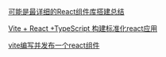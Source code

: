 [可能是最详细的React组件库搭建总结](https://juejin.cn/post/6844904160568016910)

[Vite + React +TypeScript 构建标准化react应用](https://blog.csdn.net/weixin_44777255/article/details/120276441)


[vite编写并发布一个react组件](https://www.jianshu.com/p/4ba72e580f2d)


